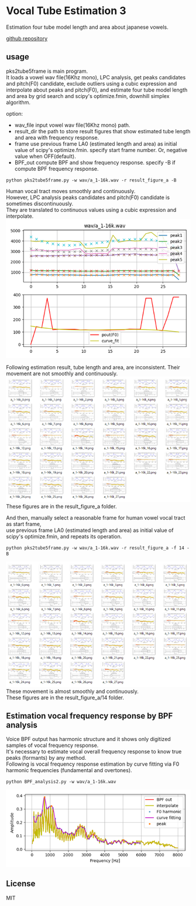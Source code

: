 # Vocal Tube Estimation 3   

Estimation four tube model length and area about japanese vowels.   

[github repository](https://github.com/shun60s/Vocal-Tube-Estimation3/)  

## usage   

pks2tube5frame is main program.  
It loads a vowel wav file(16Khz mono), LPC analysis, get peaks candidates and pitch(F0) candidate,
exclude outliers using a cubic expression and interpolate about peaks and pitch(F0), and
estimate four tube model length and area by grid search and scipy's optimize.fmin, downhill simplex algorithm.    
  
option:  
- wav_file  input vowel wav file(16Khz mono) path.  
- result_dir the path to store result figures that show estimated tube length and area with frequency response.   
- frame   use previous frame LA0 (estimated length and area) as initial value of scipy's optimize.fmin. specify start frame number. Or, negative value when OFF(default).   
- BPF_out  compute BPF and show frequency response. specify -B if compute BPF frequency response. 

```
python pks2tube5frame.py -w wav/a_1-16k.wav -r result_figure_a -B
```
Human vocal tract moves smoothly and continuously.  
However, LPC analysis peaks candidates and pitch(F0) candidate is sometimes discontinuously.  
They are translated to continuous values using a cubic expression and interpolate.  
 ![figure1](docs/Figure_a_1-16k.png)   

Following estimation result, tube length and area, are inconsistent. Their movement are not smoothly and continuously.  
 ![figure2](docs/Figure_result_figure_a.png)   
These figures are in the result_figure_a folder.  


And then, manually select a reasonable frame for human vowel vocal tract as start frame,  
use previous frame LA0 (estimated length and area) as initial value of scipy's optimize.fmin,  and repeats its operation.  

```
python pks2tube5frame.py -w wav/a_1-16k.wav -r result_figure_a -f 14 -B
```
 ![figure3](docs/Figure_result_figure_a_14.png)   
These movement is almost smoothly and continuously.   
These figures are in the result_figure_a/14 folder.  


## Estimation vocal frequency response by BPF analysis  

Voice BPF output has harmonic structure and it shows only digitized samples of vocal frequency response.  
It's necessary to estimate vocal overall frequency response to know true peaks (formants) by any method.  
Following is vocal frequency response estimation by curve fitting via F0 harmonic frequencies (fundamental and overtones). 

```
python BPF_analysis2.py -w wav/a_1-16k.wav
```

 ![figure4](docs/Figure_curve_fitting_via_F0_harmonic_a_14.png)   



## License    
MIT  

